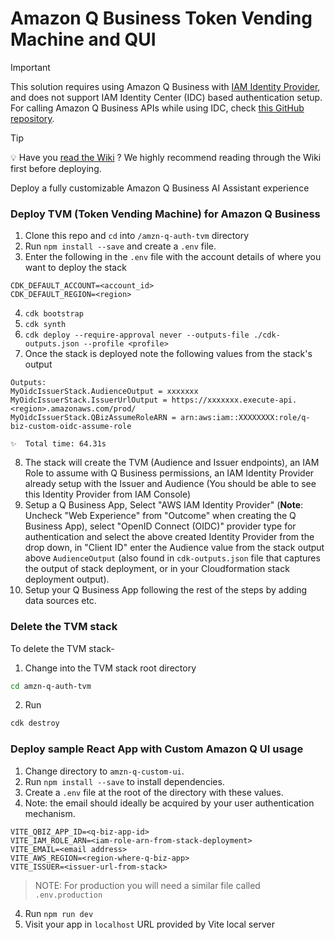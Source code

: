 # Amazon Q Business Token Vending Machine and QUI

> [!IMPORTANT] 
> This solution requires using Amazon Q Business with [IAM Identity Provider](https://docs.aws.amazon.com/amazonq/latest/qbusiness-ug/create-application-iam.html), and does not support IAM Identity Center (IDC) based authentication setup. For calling Amazon Q Business APIs while using IDC, check [this GitHub repository](https://github.com/aws-samples/custom-web-experience-with-amazon-q-business).

> [!TIP]
> 💡 Have you [read the Wiki](https://github.com/aws-samples/custom-ui-tvm-amazon-q-business/wiki) ? We highly recommend reading through the Wiki first before deploying.

Deploy a fully customizable Amazon Q Business AI Assistant experience

### Deploy TVM (Token Vending Machine) for Amazon Q Business

1. Clone this repo and `cd` into `/amzn-q-auth-tvm` directory
2. Run `npm install --save` and create a `.env` file.
3. Enter the following in the `.env` file with the account details of where you want to deploy the stack

```
CDK_DEFAULT_ACCOUNT=<account_id>
CDK_DEFAULT_REGION=<region>
```

4. `cdk bootstrap`
5. `cdk synth`
6. `cdk deploy --require-approval never --outputs-file ./cdk-outputs.json --profile <profile>`
7. Once the stack is deployed note the following values from the stack's output

```
Outputs:
MyOidcIssuerStack.AudienceOutput = xxxxxxx
MyOidcIssuerStack.IssuerUrlOutput = https://xxxxxxx.execute-api.<region>.amazonaws.com/prod/
MyOidcIssuerStack.QBizAssumeRoleARN = arn:aws:iam::XXXXXXXX:role/q-biz-custom-oidc-assume-role

✨  Total time: 64.31s
```

8. The stack will create the TVM (Audience and Issuer endpoints), an IAM Role to assume with Q Business permissions, an IAM Identity Provider already setup with the Issuer and Audience (You should be able to see this Identity Provider from IAM Console)
9. Setup a Q Business App, Select "AWS IAM Identity Provider" (**Note**: Uncheck "Web Experience" from "Outcome" when creating the Q Business App), select "OpenID Connect (OIDC)" provider type for authentication and select the above created Identity Provider from the drop down, in "Client ID" enter the Audience value from the stack output above `AudienceOutput` (also found in `cdk-outputs.json` file that captures the output of stack deployment, or in your Cloudformation stack deployment output).
10. Setup your Q Business App following the rest of the steps by adding data sources etc.

### Delete the TVM stack

To delete the TVM stack-

1. Change into the TVM stack root directory

```bash
cd amzn-q-auth-tvm
```

2. Run

```bash
cdk destroy
```

### Deploy sample React App with Custom Amazon Q UI usage

1. Change directory to `amzn-q-custom-ui`.
2. Run `npm install --save` to install dependencies.
3. Create a `.env` file at the root of the directory with these values. 
4. Note: the email should ideally be acquired by your user authentication mechanism.

```
VITE_QBIZ_APP_ID=<q-biz-app-id>
VITE_IAM_ROLE_ARN=<iam-role-arn-from-stack-deployment>
VITE_EMAIL=<email address>
VITE_AWS_REGION=<region-where-q-biz-app>
VITE_ISSUER=<issuer-url-from-stack>
```

> NOTE: For production you will need a similar file called `.env.production`

4. Run `npm run dev`
5. Visit your app in `localhost` URL provided by Vite local server

